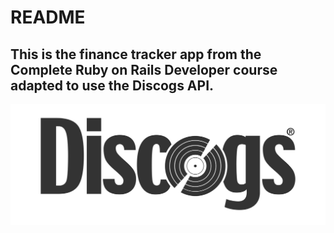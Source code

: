 # README

## This is the finance tracker app from the Complete Ruby on Rails Developer course adapted to use the Discogs API.

![discogs](https://github.com/3rendan/discogs-tracker/blob/main/app/assets/images/t_logo.png)
